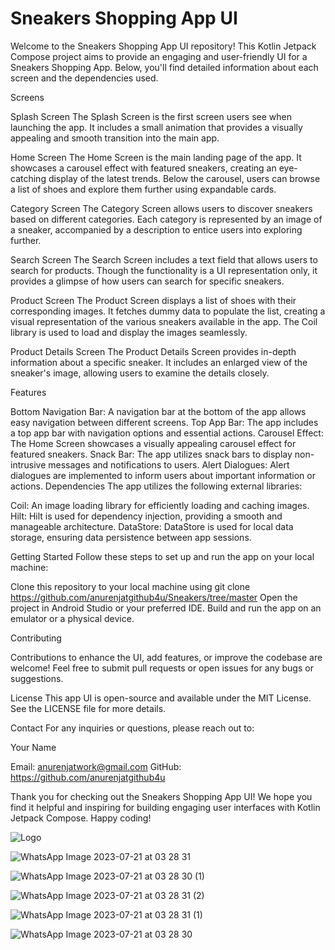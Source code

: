 
# Sneakers Shopping App UI

Welcome to the Sneakers Shopping App UI repository! This Kotlin Jetpack Compose project aims to provide an engaging and user-friendly UI for a Sneakers Shopping App. Below, you'll find detailed information about each screen and the dependencies used.

Screens

Splash Screen
The Splash Screen is the first screen users see when launching the app. It includes a small animation that provides a visually appealing and smooth transition into the main app.

Home Screen
The Home Screen is the main landing page of the app. It showcases a carousel effect with featured sneakers, creating an eye-catching display of the latest trends. Below the carousel, users can browse a list of shoes and explore them further using expandable cards.

Category Screen
The Category Screen allows users to discover sneakers based on different categories. Each category is represented by an image of a sneaker, accompanied by a description to entice users into exploring further.

Search Screen
The Search Screen includes a text field that allows users to search for products. Though the functionality is a UI representation only, it provides a glimpse of how users can search for specific sneakers.

Product Screen
The Product Screen displays a list of shoes with their corresponding images. It fetches dummy data to populate the list, creating a visual representation of the various sneakers available in the app. The Coil library is used to load and display the images seamlessly.

Product Details Screen
The Product Details Screen provides in-depth information about a specific sneaker. It includes an enlarged view of the sneaker's image, allowing users to examine the details closely.



Features

Bottom Navigation Bar: A navigation bar at the bottom of the app allows easy navigation between different screens.
Top App Bar: The app includes a top app bar with navigation options and essential actions.
Carousel Effect: The Home Screen showcases a visually appealing carousel effect for featured sneakers.
Snack Bar: The app utilizes snack bars to display non-intrusive messages and notifications to users.
Alert Dialogues: Alert dialogues are implemented to inform users about important information or actions.
Dependencies
The app utilizes the following external libraries:

Coil: An image loading library for efficiently loading and caching images.
Hilt: Hilt is used for dependency injection, providing a smooth and manageable architecture.
DataStore: DataStore is used for local data storage, ensuring data persistence between app sessions.


Getting Started
Follow these steps to set up and run the app on your local machine:

Clone this repository to your local machine using git clone https://github.com/anurenjatgithub4u/Sneakers/tree/master
Open the project in Android Studio or your preferred IDE.
Build and run the app on an emulator or a physical device.


Contributing

Contributions to enhance the UI, add features, or improve the codebase are welcome! Feel free to submit pull requests or open issues for any bugs or suggestions.

License
This app UI is open-source and available under the MIT License. See the LICENSE file for more details.

Contact
For any inquiries or questions, please reach out to:

Your Name

Email: anurenjatwork@gmail.com
GitHub: https://github.com/anurenjatgithub4u

Thank you for checking out the Sneakers Shopping App UI! We hope you find it helpful and inspiring for building engaging user interfaces with Kotlin Jetpack Compose. Happy coding!


![Logo](https://dev-to-uploads.s3.amazonaws.com/uploads/articles/th5xamgrr6se0x5ro4g6.png)





![WhatsApp Image 2023-07-21 at 03 28 31](https://github.com/anurenjatgithub4u/Sneakers/assets/124539091/d2d29e83-f6b5-4d56-ad27-417713af759a)


![WhatsApp Image 2023-07-21 at 03 28 30 (1)](https://github.com/anurenjatgithub4u/Sneakers/assets/124539091/30276122-cd39-4b6b-b567-554e7ba0a3ef)


![WhatsApp Image 2023-07-21 at 03 28 31 (2)](https://github.com/anurenjatgithub4u/Sneakers/assets/124539091/6dbcb4cf-9355-44c8-a0ce-d6acafa661b5)


![WhatsApp Image 2023-07-21 at 03 28 31 (1)](https://github.com/anurenjatgithub4u/Sneakers/assets/124539091/f7fd44f2-31be-46f5-bebf-6ef9cc161ea3)


![WhatsApp Image 2023-07-21 at 03 28 30](https://github.com/anurenjatgithub4u/Sneakers/assets/124539091/9e307536-9067-484c-8736-ef508c2e068f)















